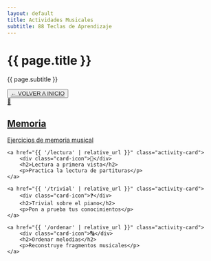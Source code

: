 ```yaml
---
layout: default
title: Actividades Musicales
subtitle: 88 Teclas de Aprendizaje
---
```


<div class="header-content">
    <h1>{{ page.title }}</h1>
    <p class="subtitle">{{ page.subtitle }}</p>
</div>
<div class="">
<button> <a href="https://sites.google.com/view/88-teclas/" class="back-button">
  ← VOLVER A INICIO
</a></button>

</div>

<div class="activity-grid">
    <a href="{{ '/memoria' | relative_url }}" class="activity-card">
        <div class="card-icon">🧠</div>
        <h2>Memoria</h2>
        <p>Ejercicios de memoria musical</p>
    </a>
    
    <a href="{{ '/lectura' | relative_url }}" class="activity-card">
        <div class="card-icon">👀</div>
        <h2>Lectura a primera vista</h2>
        <p>Practica la lectura de partituras</p>
    </a>
    
    <a href="{{ '/trivial' | relative_url }}" class="activity-card">
        <div class="card-icon">❓</div>
        <h2>Trivial sobre el piano</h2>
        <p>Pon a prueba tus conocimientos</p>
    </a>
       
    <a href="{{ '/ordenar' | relative_url }}" class="activity-card">
        <div class="card-icon">🔠</div>
        <h2>Ordenar melodías</h2>
        <p>Reconstruye fragmentos musicales</p>
    </a>
</div>
